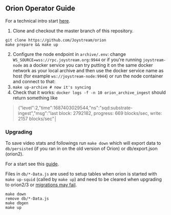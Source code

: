 ## Orion Operator Guide
For a technical intro start [here](https://github.com/Joystream/orion/blob/master/docs/developer-guide.md).
1. Clone and checkout the master branch of this repository.
```
git clone https://github.com/Joystream/orion
make prepare && make up
```
2. Configure the node endpoint in `archive/.env`: change `WS_SOURCE=wss://rpc.joystream.org:9944` or if you're running `joystream-node` as a docker service you can try putting it on the same docker network as your local archive and then use the docker service name as host (for example `ws://joystream-node:9944`) or run the node container and connect to that:
3. `make up-archive # now it's syncing`
3. Check that it works: `docker logs -f -n 10 orion_archive_ingest` should return something like
> {"level":2,"time":1687403029544,"ns":"sqd:substrate-ingest","msg":"last block: 2792182, progress: 669 blocks/sec, write: 2157 blocks/sec"│

### Upgrading
To save video stats and followings run `make down` which will export data to `db/persisted` (if you ran in on the old version of Orion) or db/export.json (orion2).

For a start see this [guide](https://github.com/Lezek123/orion/blob/user-accounts/docs/operator-guide/tutorials/upgrading-orion.md).

Files in `db/*-Data.js` are used to setup tables when orion is started with `make up-squid` (called by `make up`) and need to be cleared when upgrading to orion2/3 or [migrations may fail](https://github.com/Joystream/orion/issues/150).
```
make down
remove db/*-Data.js
make dbgen
make up
```
